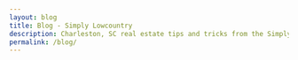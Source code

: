 ```yaml
---
layout: blog
title: Blog - Simply Lowcountry
description: Charleston, SC real estate tips and tricks from the Simply Lowcountry real estate team.
permalink: /blog/
---
```


    